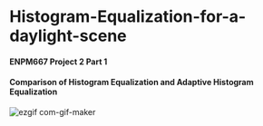 # Histogram-Equalization-for-a-daylight-scene
#### ENPM667 Project 2 Part 1

#### Comparison of Histogram Equalization and Adaptive Histogram Equalization

![ezgif com-gif-maker](https://user-images.githubusercontent.com/106445479/192195710-93a9e263-48ac-4c34-8015-237bae1f671f.gif)

